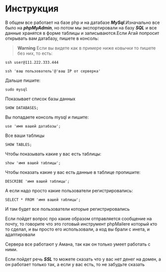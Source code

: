 # Инструкция 

В общем все работает на базе php и на датабазе ***MySql***.Изначально все было на ***phpMyAdmin***, но потом мы экспортировали на
базу ***SQL*** и все данные хранятся в форме таблицы и записываются.Если Агай попросит открывать вам датабазу, пишете в консоль:

> **Warning**  Если вы видете как в примере ниже ковычки то пишете без них, то есть:



```
ssh user@111.222.333.444
```

```
ssh 'ваш пользователь'@'ваш IP от серверка' 
```

Дальше пишите:
```
sudo mysql
```
Показывает список базы данных
```
SHOW DATABASES;
```
Вы попадаете консоль mysql и пишите:
```
use 'имя вашей датабазы';
```
Все ваши таблицы
```
SHOW TABLES;
```

Чтобы показывать какие у вас есть таблицы:
```
show 'имя вашей таблицы';
```
Чтобы показать какие у вас есть данные в таблице пропишите:
```
DESCRIBE 'имя вашей таблицы';
```

А если надо просто какие пользователи регистрировались:
```
SELECT * FROM 'имя вашей таблицы';
```

И там будет все пользователи которые регистрировались 



Если пойдет вопрос про какие образом отправляется сообщение на почту, то говорите что это готовый инструмент 
phpMailere который кто то сделал, и вы просто его использовали, а код вы брали с инета, и адаптировали 

Сервера все работают у Амана, так как он только умеет работать с ними.

Если пойдет речь ***SSL*** то можете сказать что у вас нет денег на домен, а он работает только так, а если у вас есть, то не забудьте сказать 
